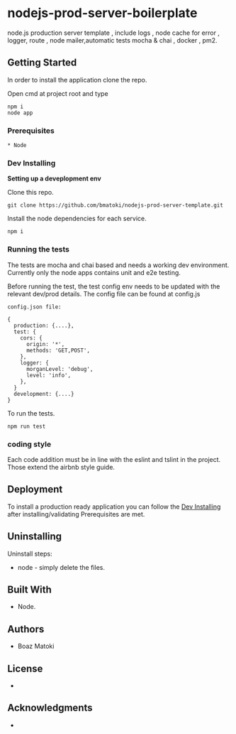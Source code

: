 # nodejs-prod-server-boilerplate
node.js production server template , include logs , node cache for error , logger, route ,  node mailer,automatic tests mocha & chai , docker , pm2.


## Getting Started

In order to install the application clone the repo.

Open cmd at project root and type
```
npm i
node app

```


### Prerequisites

```
* Node

```

### Dev Installing

**Setting up a deveplopment env**

Clone this repo.
```
git clone https://github.com/bmatoki/nodejs-prod-server-template.git
```

Install the node dependencies for each service.

```
npm i 

```


### Running the tests

The tests are mocha and chai based and needs a working dev environment.
Currently only the node apps contains unit and e2e testing.

Before running the test, the test config env needs to be updated with the relevant dev/prod details.
The config file can be found at config.js

```
config.json file:

{
  production: {....},
  test: {
    cors: {
      origin: '*',
      methods: 'GET,POST',
    },
    logger: {
      morganLevel: 'debug',
      level: 'info',
    },
  }
  development: {....}
}

```
To run the tests.

```
npm run test

```



### coding style 

Each code addition must be in line with the eslint and tslint in the project.
Those extend the airbnb style guide.

## Deployment

To install a production ready application you can follow the [Dev Installing](#dev-installing) after installing/validating Prerequisites are met.

## Uninstalling

Uninstall steps:
 * node - simply delete the files.


## Built With

* Node.


## Authors

* Boaz Matoki


## License

-
## Acknowledgments
-
